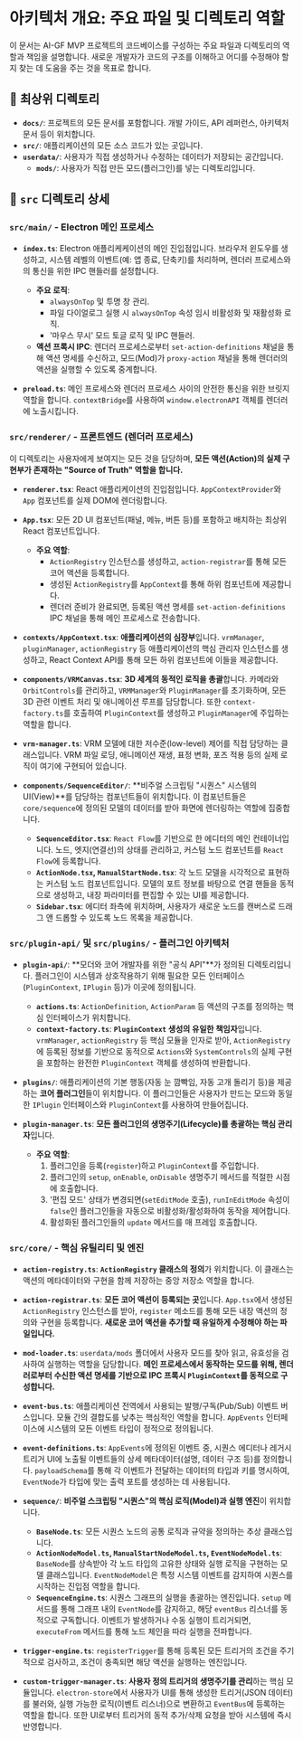 # 아키텍처 개요: 주요 파일 및 디렉토리 역할

이 문서는 AI-GF MVP 프로젝트의 코드베이스를 구성하는 주요 파일과 디렉토리의 역할과 책임을 설명합니다. 새로운 개발자가 코드의 구조를 이해하고 어디를 수정해야 할지 찾는 데 도움을 주는 것을 목표로 합니다.

## 📁 최상위 디렉토리

-   **`docs/`**: 프로젝트의 모든 문서를 포함합니다. 개발 가이드, API 레퍼런스, 아키텍처 문서 등이 위치합니다.
-   **`src/`**: 애플리케이션의 모든 소스 코드가 있는 곳입니다.
-   **`userdata/`**: 사용자가 직접 생성하거나 수정하는 데이터가 저장되는 공간입니다.
    -   **`mods/`**: 사용자가 직접 만든 모드(플러그인)를 넣는 디렉토리입니다.

## 📂 `src` 디렉토리 상세

### `src/main/` - Electron 메인 프로세스

-   **`index.ts`**: Electron 애플리케케이션의 메인 진입점입니다. 브라우저 윈도우를 생성하고, 시스템 레벨의 이벤트(예: 앱 종료, 단축키)를 처리하며, 렌더러 프로세스와의 통신을 위한 IPC 핸들러를 설정합니다.
    -   **주요 로직**:
        -   `alwaysOnTop` 및 투명 창 관리.
        -   파일 다이얼로그 실행 시 `alwaysOnTop` 속성 임시 비활성화 및 재활성화 로직.
        -   '마우스 무시' 모드 토글 로직 및 IPC 핸들러.
    -   **액션 프록시 IPC**: 렌더러 프로세스로부터 `set-action-definitions` 채널을 통해 액션 명세를 수신하고, 모드(Mod)가 `proxy-action` 채널을 통해 렌더러의 액션을 실행할 수 있도록 중계합니다.

-   **`preload.ts`**: 메인 프로세스와 렌더러 프로세스 사이의 안전한 통신을 위한 브릿지 역할을 합니다. `contextBridge`를 사용하여 `window.electronAPI` 객체를 렌더러에 노출시킵니다.

### `src/renderer/` - 프론트엔드 (렌더러 프로세스)

이 디렉토리는 사용자에게 보여지는 모든 것을 담당하며, **모든 액션(Action)의 실제 구현부가 존재하는 "Source of Truth" 역할을 합니다.**

-   **`renderer.tsx`**: React 애플리케이션의 진입점입니다. `AppContextProvider`와 `App` 컴포넌트를 실제 DOM에 렌더링합니다.

-   **`App.tsx`**: 모든 2D UI 컴포넌트(패널, 메뉴, 버튼 등)를 포함하고 배치하는 최상위 React 컴포넌트입니다.
    -   **주요 역할**:
        -   `ActionRegistry` 인스턴스를 생성하고, `action-registrar`를 통해 모든 코어 액션을 등록합니다.
        -   생성된 `ActionRegistry`를 `AppContext`를 통해 하위 컴포넌트에 제공합니다.
        -   렌더러 준비가 완료되면, 등록된 액션 명세를 `set-action-definitions` IPC 채널을 통해 메인 프로세스로 전송합니다.

-   **`contexts/AppContext.tsx`**: **애플리케이션의 심장부**입니다. `vrmManager`, `pluginManager`, `actionRegistry` 등 애플리케이션의 핵심 관리자 인스턴스를 생성하고, React Context API를 통해 모든 하위 컴포넌트에 이들을 제공합니다.

-   **`components/VRMCanvas.tsx`**: **3D 세계의 동적인 로직을 총괄**합니다. 카메라와 `OrbitControls`를 관리하고, `VRMManager`와 `PluginManager`를 초기화하며, 모든 3D 관련 이벤트 처리 및 애니메이션 루프를 담당합니다. 또한 `context-factory.ts`를 호출하여 `PluginContext`를 생성하고 `PluginManager`에 주입하는 역할을 합니다.

-   **`vrm-manager.ts`**: VRM 모델에 대한 저수준(low-level) 제어를 직접 담당하는 클래스입니다. VRM 파일 로딩, 애니메이션 재생, 표정 변화, 포즈 적용 등의 실제 로직이 여기에 구현되어 있습니다.

-   **`components/SequenceEditor/`**: **비주얼 스크립팅 "시퀀스" 시스템의 UI(View)**를 담당하는 컴포넌트들이 위치합니다. 이 컴포넌트들은 `core/sequence`에 정의된 모델의 데이터를 받아 화면에 렌더링하는 역할에 집중합니다.
    -   **`SequenceEditor.tsx`**: `React Flow`를 기반으로 한 에디터의 메인 컨테이너입니다. 노드, 엣지(연결선)의 상태를 관리하고, 커스텀 노드 컴포넌트를 `React Flow`에 등록합니다.
    -   **`ActionNode.tsx`, `ManualStartNode.tsx`**: 각 노드 모델을 시각적으로 표현하는 커스텀 노드 컴포넌트입니다. 모델의 포트 정보를 바탕으로 연결 핸들을 동적으로 생성하고, 내장 파라미터를 편집할 수 있는 UI를 제공합니다.
    -   **`Sidebar.tsx`**: 에디터 좌측에 위치하며, 사용자가 새로운 노드를 캔버스로 드래그 앤 드롭할 수 있도록 노드 목록을 제공합니다.

### `src/plugin-api/` 및 `src/plugins/` - 플러그인 아키텍처

-   **`plugin-api/`**: **모더와 코어 개발자를 위한 "공식 API"**가 정의된 디렉토리입니다. 플러그인이 시스템과 상호작용하기 위해 필요한 모든 인터페이스(`PluginContext`, `IPlugin` 등)가 이곳에 정의됩니다.
    -   **`actions.ts`**: `ActionDefinition`, `ActionParam` 등 액션의 구조를 정의하는 핵심 인터페이스가 위치합니다.
    -   **`context-factory.ts`**: **`PluginContext` 생성의 유일한 책임자**입니다. `vrmManager`, `actionRegistry` 등 핵심 모듈을 인자로 받아, `ActionRegistry`에 등록된 정보를 기반으로 동적으로 `Actions`와 `SystemControls`의 실제 구현을 포함하는 완전한 `PluginContext` 객체를 생성하여 반환합니다.

-   **`plugins/`**: 애플리케이션의 기본 행동(자동 눈 깜빡임, 자동 고개 돌리기 등)을 제공하는 **코어 플러그인**들이 위치합니다. 이 플러그인들은 사용자가 만드는 모드와 동일한 `IPlugin` 인터페이스와 `PluginContext`를 사용하여 만들어집니다.

-   **`plugin-manager.ts`**: **모든 플러그인의 생명주기(Lifecycle)를 총괄하는 핵심 관리자**입니다.
    -   **주요 역할**:
        1.  플러그인을 등록(`register`)하고 `PluginContext`를 주입합니다.
        2.  플러그인의 `setup`, `onEnable`, `onDisable` 생명주기 메서드를 적절한 시점에 호출합니다.
        3.  '편집 모드' 상태가 변경되면(`setEditMode` 호출), `runInEditMode` 속성이 `false`인 플러그인들을 자동으로 비활성화/활성화하여 동작을 제어합니다.
        4.  활성화된 플러그인들의 `update` 메서드를 매 프레임 호출합니다.

### `src/core/` - 핵심 유틸리티 및 엔진

-   **`action-registry.ts`**: **`ActionRegistry` 클래스의 정의**가 위치합니다. 이 클래스는 액션의 메타데이터와 구현을 함께 저장하는 중앙 저장소 역할을 합니다.

-   **`action-registrar.ts`**: **모든 코어 액션이 등록되는 곳**입니다. `App.tsx`에서 생성된 `ActionRegistry` 인스턴스를 받아, `register` 메소드를 통해 모든 내장 액션의 정의와 구현을 등록합니다. **새로운 코어 액션을 추가할 때 유일하게 수정해야 하는 파일입니다.**

-   **`mod-loader.ts`**: `userdata/mods` 폴더에서 사용자 모드를 찾아 읽고, 유효성을 검사하여 실행하는 역할을 담당합니다. **메인 프로세스에서 동작하는 모드를 위해, 렌더러로부터 수신한 액션 명세를 기반으로 IPC 프록시 `PluginContext`를 동적으로 구성합니다.**

-   **`event-bus.ts`**: 애플리케이션 전역에서 사용되는 발행/구독(Pub/Sub) 이벤트 버스입니다. 모듈 간의 결합도를 낮추는 핵심적인 역할을 합니다. `AppEvents` 인터페이스에 시스템의 모든 이벤트 타입이 정적으로 정의됩니다.

-   **`event-definitions.ts`**: `AppEvents`에 정의된 이벤트 중, 시퀀스 에디터나 레거시 트리거 UI에 노출될 이벤트들의 상세 메타데이터(설명, 데이터 구조 등)를 정의합니다. `payloadSchema`를 통해 각 이벤트가 전달하는 데이터의 타입과 키를 명시하여, `EventNode`가 타입에 맞는 출력 포트를 생성하는 데 사용됩니다.

-   **`sequence/`**: **비주얼 스크립팅 "시퀀스"의 핵심 로직(Model)과 실행 엔진**이 위치합니다.
    -   **`BaseNode.ts`**: 모든 시퀀스 노드의 공통 로직과 규약을 정의하는 추상 클래스입니다.
    -   **`ActionNodeModel.ts`, `ManualStartNodeModel.ts`, `EventNodeModel.ts`**: `BaseNode`를 상속받아 각 노드 타입의 고유한 상태와 실행 로직을 구현하는 모델 클래스입니다. `EventNodeModel`은 특정 시스템 이벤트를 감지하여 시퀀스를 시작하는 진입점 역할을 합니다.
    -   **`SequenceEngine.ts`**: 시퀀스 그래프의 실행을 총괄하는 엔진입니다. `setup` 메서드를 통해 그래프 내의 `EventNode`를 감지하고, 해당 `eventBus` 리스너를 동적으로 구독합니다. 이벤트가 발생하거나 수동 실행이 트리거되면, `executeFrom` 메서드를 통해 노드 체인을 따라 실행을 전파합니다.

-   **`trigger-engine.ts`**: `registerTrigger`를 통해 등록된 모든 트리거의 조건을 주기적으로 검사하고, 조건이 충족되면 해당 액션을 실행하는 엔진입니다.

-   **`custom-trigger-manager.ts`**: **사용자 정의 트리거의 생명주기를 관리**하는 핵심 모듈입니다. `electron-store`에서 사용자가 UI를 통해 생성한 트리거(JSON 데이터)를 불러와, 실행 가능한 로직(이벤트 리스너)으로 변환하고 `EventBus`에 등록하는 역할을 합니다. 또한 UI로부터 트리거의 동적 추가/삭제 요청을 받아 시스템에 즉시 반영합니다.
